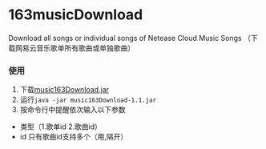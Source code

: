 # 163musicDownload

Download all songs or individual songs of Netease Cloud Music Songs （下载网易云音乐歌单所有歌曲或单独歌曲）

### 使用
1. 下载[music163Download.jar](https://github.com/zonas0574/163musicDownload/releases/latest)
2. 运行`java -jar music163Download-1.1.jar`
3. 按命令行中提醒依次输入以下参数
  - 类型（1.歌单id 2.歌曲id）
  - id 只有歌曲id支持多个（用,隔开）
